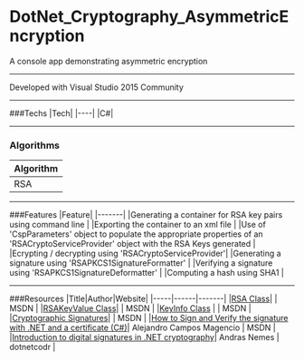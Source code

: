 # DotNet_Cryptography_AsymmetricEncryption
A console app demonstrating asymmetric encryption

---

Developed with Visual Studio 2015 Community

---

###Techs
|Tech|
|----|
|C#|

---

### Algorithms
|Algorithm|
|---------|
| RSA |

---

###Features
|Feature|
|-------|
|Generating a container for RSA key pairs using command line |
|Exporting the container to an xml file |
|Use of 'CspParameters' object to populate the appropriate properties of an 'RSACryptoServiceProvider' object with the RSA Keys generated |
|Ecrypting / decrypting using 'RSACryptoServiceProvider'|
|Generating a signature using 'RSAPKCS1SignatureFormatter' |
|Verifying a signature using 'RSAPKCS1SignatureDeformatter' | 
|Computing a hash using SHA1 |

---

###Resources
|Title|Author|Website|
|-----|------|-------|
|[RSA Class](https://msdn.microsoft.com/en-us/library/system.security.cryptography.rsa(v=vs.110).aspx)| | MSDN |
|[RSAKeyValue Class](https://msdn.microsoft.com/en-us/library/system.security.cryptography.xml.rsakeyvalue(v=vs.110).aspx)| | MSDN |
|[KeyInfo Class](https://msdn.microsoft.com/en-us/library/system.security.cryptography.xml.keyinfo(v=vs.110).aspx) | | MSDN |
|[Cryptographic Signatures](https://msdn.microsoft.com/en-us/library/hk8wx38z(v=vs.110).aspx)| | MSDN |
|[How to Sign and Verify the signature with .NET and a certificate (C#)](https://blogs.msdn.microsoft.com/alejacma/2008/06/25/how-to-sign-and-verify-the-signature-with-net-and-a-certificate-c/)| Alejandro Campos Magencio | MSDN |
|[Introduction to digital signatures in .NET cryptography](https://dotnetcodr.com/2013/11/14/introduction-to-digital-signatures-in-net-cryptography/)| Andras Nemes | dotnetcodr |
